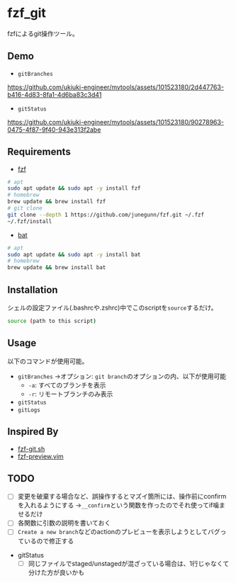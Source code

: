 # fzf_git
fzfによるgit操作ツール。

## Demo
- `gitBranches`

https://github.com/ukiuki-engineer/mytools/assets/101523180/2d447763-b416-4d83-8fa1-4d6ba83c3d41

- `gitStatus`

https://github.com/ukiuki-engineer/mytools/assets/101523180/90278963-0475-4f87-9f40-943e313f2abe

## Requirements
- [fzf](https://github.com/junegunn/fzf)

```sh
# apt
sudo apt update && sudo apt -y install fzf
# homebrew
brew update && brew install fzf
# git clone
git clone --depth 1 https://github.com/junegunn/fzf.git ~/.fzf
~/.fzf/install
```

- [bat](https://github.com/sharkdp/bat)

```sh
# apt
sudo apt update && sudo apt -y install bat
# homebrew
brew update && brew install bat
```

## Installation
シェルの設定ファイル(.bashrcや.zshrc)中でこのscriptを`source`するだけ。

```sh
source (path to this script)
```

## Usage
以下のコマンドが使用可能。
- `gitBranches`
→オプション: `git branch`のオプションの内、以下が使用可能
    - `-a`: すべてのブランチを表示
    - `-r`: リモートブランチのみ表示
- `gitStatus`
- `gitLogs`

## Inspired By
- [fzf-git.sh](https://github.com/junegunn/fzf-git.sh)
- [fzf-preview.vim](https://github.com/yuki-yano/fzf-preview.vim)

## TODO
- [ ] 変更を破棄する場合など、誤操作するとマズイ箇所には、操作前にconfirmを入れるようにする
→`__confirm`という関数を作ったのでそれ使ってif噛ませるだけ
- [ ] 各関数に引数の説明を書いておく
- [ ] `Create a new branch`などのactionのプレビューを表示しようとしてバグっているので修正する
- gitStatus
  - [ ] 同じファイルでstaged/unstagedが混ざっている場合は、1行じゃなくて分けた方が良いかも
